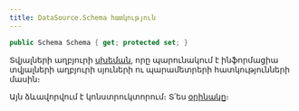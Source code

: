 ```yaml
---
title: DataSource.Schema հատկություն
---
```


```c#
public Schema Schema { get; protected set; }
```

Տվյալների աղբյուրի [սխեման](../../types/schema.md), որը պարունակում է ինֆորմացիա տվյալների աղբյուրի սյուների ու պարամետրերի հատկությունների մասին։

Այն ձևավորվում է կոնստրուկտորում։
Տ՛ես [օրինակը](../ds_guide.md#կոնստրուկտորի-ձևավորում)։